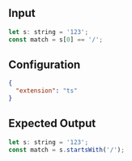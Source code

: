 
## Input
```javascript input
let s: string = '123';
const match = s[0] == '/';
```

## Configuration
```json configuration
{
  "extension": "ts"
}
```

## Expected Output
```javascript expected output
let s: string = '123';
const match = s.startsWith('/');
```
